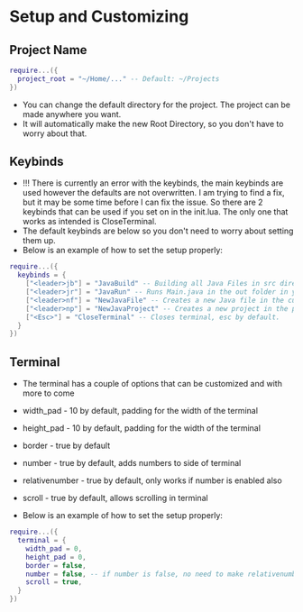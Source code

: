 # Setup and Customizing

## Project Name

```lua
require...({
  project_root = "~/Home/..." -- Default: ~/Projects
})
```

* You can change the default directory for the project. The project can be made anywhere you want.
* It will automatically make the new Root Directory, so you don't have to worry about that.

## Keybinds
* !!! There is currently an error with the keybinds, the main keybinds are used however the defaults are not overwritten. I am trying to find a fix, but it may be some time before I can fix the issue. So there are 2 keybinds that can be used if you set on in the init.lua. The only one that works as intended is CloseTerminal.
* The default keybinds are below so you don't need to worry about setting them up. 
* Below is an example of how to set the setup properly:

```lua
require...({
  keybinds = {
    ["<leader>jb"] = "JavaBuild" -- Building all Java Files in src directory in.
    ["<leader>jr"] = "JavaRun" -- Runs Main.java in the out folder in your project_root
    ["<leader>nf"] = "NewJavaFile" -- Creates a new Java file in the current project src folder
    ["<leader>np"] = "NewJavaProject" -- Creates a new project in the project directory in the config, defaults to ~/Projects unless project_root is set
    ["<Esc>"] = "CloseTerminal" -- Closes terminal, esc by default. 
  }
})
```

## Terminal

- The terminal has a couple of options that can be customized and with more to come

* width_pad - 10 by default, padding for the width of the terminal
* height_pad - 10 by default, padding for the width of the terminal
* border - true by default
* number - true by default, adds numbers to side of terminal
* relativenumber - true by default, only works if number is enabled also
* scroll - true by default, allows scrolling in terminal

* Below is an example of how to set the setup properly:
```lua
require...({
  terminal = {
    width_pad = 0,
    height_pad = 0,
    border = false,
    number = false, -- if number is false, no need to make relativenumber false as well
    scroll = true,
  }
})
```
